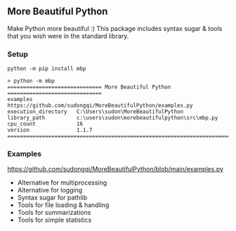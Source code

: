 ## More Beautiful Python

Make Python more beautiful :) This package includes syntax sugar & tools that you wish were in the standard library.

### Setup

    python -m pip install mbp
    
    > python -m mbp
    ============================== More Beautiful Python ==============================
    examples              https://github.com/sudongqi/MoreBeautifulPython/examples.py
    execution_directory   C:\Users\sudon\MoreBeautifulPython
    library_path          c:\users\sudon\morebeautifulpython\src\mbp.py
    cpu_count             16
    version               1.1.7
    ===================================================================================


### Examples

https://github.com/sudongqi/MoreBeautifulPython/blob/main/examples.py

* Alternative for multiprocessing
* Alternative for logging
* Syntax sugar for pathlib
* Tools for file loading & handling
* Tools for summarizations
* Tools for simple statistics






